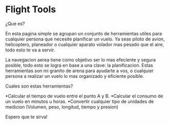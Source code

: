 # Flight Tools

¿Que es?

En esta pagina simple se agrupan un conjunto de herramientas utiles para cualquier persona que necesite planificar un vuelo. Ya seas piloto de avion, helicoptero, planeador o cualquier aparato volador mas pesado que el aire, todo esto te va a servir. 

La navegacion aerea tiene como objetivo ser lo mas efeciente y segura posible, todo esto se logra en base a una clave: la planificacion. Estas herramientas son mi granito de arena para ayudarte a vos, o cualquier persona a realizar un vuelo lo mas organizado y eficiente posible.

Cuales son estas herramientas? 

•Calcular el tiempo de vuelo entre el punto A y B.
•Calcular el consumo de un vuelo en minutos u horas.
•Convertir cualquier tipo de unidades de medicion (Volumen, peso, longitud, tiempo y presion)

Espero que te sirva!
